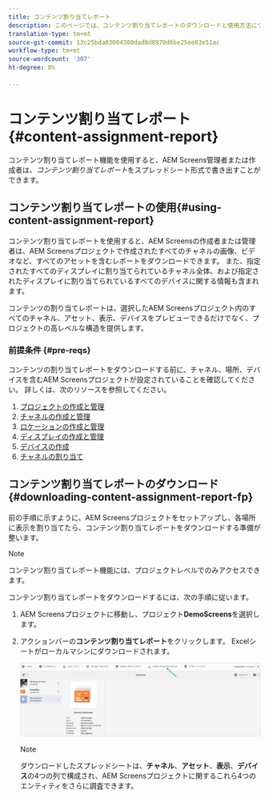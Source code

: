 ```yaml
---
title: コンテンツ割り当てレポート
description: このページでは、コンテンツ割り当てレポートのダウンロードと使用方法について説明します。
translation-type: tm+mt
source-git-commit: 13c25bda83004380dad8d8970d6be25ee83e51ac
workflow-type: tm+mt
source-wordcount: '307'
ht-degree: 8%

---
```



# コンテンツ割り当てレポート {#content-assignment-report}

コンテンツ割り当てレポート機能を使用すると、AEM Screens管理者または作成者は、*コンテンツ割り当てレポート*&#x200B;をスプレッドシート形式で書き出すことができます。

## コンテンツ割り当てレポートの使用{#using-content-assignment-report}

コンテンツ割り当てレポートを使用すると、AEM Screensの作成者または管理者は、AEM Screensプロジェクトで作成されたすべてのチャネルの画像、ビデオなど、すべてのアセットを含むレポートをダウンロードできます。 また、指定されたすべてのディスプレイに割り当てられているチャネル全体、および指定されたディスプレイに割り当てられているすべてのデバイスに関する情報も含まれます。

コンテンツの割り当てレポートは、選択したAEM Screensプロジェクト内のすべてのチャネル、アセット、表示、デバイスをプレビューできるだけでなく、プロジェクトの高レベルな構造を提供します。


### 前提条件 {#pre-reqs}

コンテンツの割り当てレポートをダウンロードする前に、チャネル、場所、デバイスを含むAEM Screensプロジェクトが設定されていることを確認してください。
詳しくは、次のリソースを参照してください。

1. [プロジェクトの作成と管理](/help/user-guide/creating-a-screens-project.md)
1. [チャネルの作成と管理](/help/user-guide/managing-channels.md)
1. [ロケーションの作成と管理](/help/user-guide/managing-locations.md)
1. [ディスプレイの作成と管理](/help/user-guide/managing-displays.md)
1. [デバイスの作成](/help/user-guide/managing-devices.md)
1. [チャネルの割り当て](/help/user-guide/channel-assignment-latest-fp.md)


## コンテンツ割り当てレポートのダウンロード{#downloading-content-assignment-report-fp}

前の手順に示すように、AEM Screensプロジェクトをセットアップし、各場所に表示を割り当てたら、コンテンツ割り当てレポートをダウンロードする準備が整います。

>[!NOTE]
>コンテンツ割り当てレポート機能には、プロジェクトレベルでのみアクセスできます。

コンテンツ割り当てレポートをダウンロードするには、次の手順に従います。

1. AEM Screensプロジェクトに移動し、プロジェクト&#x200B;**DemoScreens**&#x200B;を選択します。

1. アクションバーの&#x200B;**コンテンツ割り当てレポート**&#x200B;をクリックします。 Excelシートがローカルマシンにダウンロードされます。

   ![画像](/help/user-guide/assets/content-assignment-report/can-download.png)

   >[!NOTE]
   >ダウンロードしたスプレッドシートは、**チャネル**、**アセット**、**表示**、**デバイス**&#x200B;の4つの列で構成され、AEM Screensプロジェクトに関するこれら4つのエンティティをさらに調査できます。

